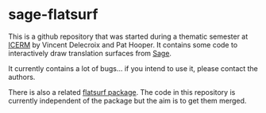 sage-flatsurf
=============

This is a github repository that was started during a thematic semester
at [ICERM](https://icerm.brown.edu/home/index.php) by Vincent Delecroix
and Pat Hooper. It contains some code to interactively draw translation
surfaces from [Sage](http://sagemath.org).

It currently contains a lot of bugs... if you intend to use it, please
contact the authors.

There is also a related [flatsurf package](http://www.labri.fr/perso/vdelecro/programming.html).
The code in this repository is currently independent of the package but
the aim is to get them merged.
